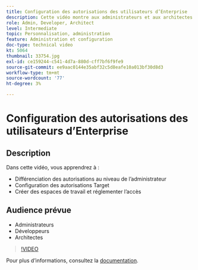 ```yaml
---
title: Configuration des autorisations des utilisateurs d’Enterprise
description: Cette vidéo montre aux administrateurs et aux architectes comment différencier les autorisations de niveau administrateur, configurer les autorisations Target, créer des espaces de travail et réglementer l’accès.
role: Admin, Developer, Architect
level: Intermediate
topic: Personnalisation, administration
feature: Administration et configuration
doc-type: technical video
kt: 5064
thumbnail: 33754.jpg
exl-id: ce159244-c541-4d7a-880d-cff7bf6f9fe9
source-git-commit: ee9aac0144e35abf32c5d8eafe10a013bf30d8d3
workflow-type: tm+mt
source-wordcount: '77'
ht-degree: 3%

---
```


# Configuration des autorisations des utilisateurs d’Enterprise

## Description

Dans cette vidéo, vous apprendrez à :

* Différenciation des autorisations au niveau de l’administrateur
* Configuration des autorisations Target
* Créer des espaces de travail et réglementer l’accès

## Audience prévue

* Administrateurs
* Développeurs
* Architectes

>[!VIDEO](https://video.tv.adobe.com/v/33754/?quality=12)

Pour plus d’informations, consultez la [documentation](https://docs.adobe.com/content/help/en/target/using/administer/administrating-target.html).
